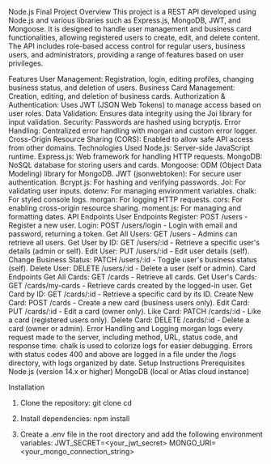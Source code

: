 Node.js Final Project
Overview
This project is a REST API developed using Node.js and various libraries such as Express.js, MongoDB, JWT, and Mongoose. It is designed to handle user management and business card functionalities, allowing registered users to create, edit, and delete content. The API includes role-based access control for regular users, business users, and administrators, providing a range of features based on user privileges.

Features
User Management: Registration, login, editing profiles, changing business status, and deletion of users.
Business Card Management: Creation, editing, and deletion of business cards.
Authorization & Authentication: Uses JWT (JSON Web Tokens) to manage access based on user roles.
Data Validation: Ensures data integrity using the Joi library for input validation.
Security: Passwords are hashed using bcryptjs.
Error Handling: Centralized error handling with morgan and custom error logger.
Cross-Origin Resource Sharing (CORS): Enabled to allow safe API access from other domains.
Technologies Used
Node.js: Server-side JavaScript runtime.
Express.js: Web framework for handling HTTP requests.
MongoDB: NoSQL database for storing users and cards.
Mongoose: ODM (Object Data Modeling) library for MongoDB.
JWT (jsonwebtoken): For secure user authentication.
Bcrypt.js: For hashing and verifying passwords.
Joi: For validating user inputs.
dotenv: For managing environment variables.
chalk: For styled console logs.
morgan: For logging HTTP requests.
cors: For enabling cross-origin resource sharing.
moment.js: For managing and formatting dates.
API Endpoints
User Endpoints
Register: POST /users - Register a new user.
Login: POST /users/login - Login with email and password, returning a token.
Get All Users: GET /users - Admins can retrieve all users.
Get User by ID: GET /users/:id - Retrieve a specific user's details (admin or self).
Edit User: PUT /users/:id - Edit user details (self).
Change Business Status: PATCH /users/:id - Toggle user's business status (self).
Delete User: DELETE /users/:id - Delete a user (self or admin).
Card Endpoints
Get All Cards: GET /cards - Retrieve all cards.
Get User's Cards: GET /cards/my-cards - Retrieve cards created by the logged-in user.
Get Card by ID: GET /cards/:id - Retrieve a specific card by its ID.
Create New Card: POST /cards - Create a new card (business users only).
Edit Card: PUT /cards/:id - Edit a card (owner only).
Like Card: PATCH /cards/:id - Like a card (registered users only).
Delete Card: DELETE /cards/:id - Delete a card (owner or admin).
Error Handling and Logging
morgan logs every request made to the server, including method, URL, status code, and response time.
chalk is used to colorize logs for easier debugging.
Errors with status codes 400 and above are logged in a file under the /logs directory, with logs organized by date.
Setup Instructions
Prerequisites
Node.js (version 14.x or higher)
MongoDB (local or Atlas cloud instance)

Installation
1. Clone the repository:
git clone <repository-url>
cd <repository-directory>

2. Install dependencies:
npm install

3. Create a .env file in the root directory and add the following environment variables:
JWT_SECRET=<your_jwt_secret>
MONGO_URI=<your_mongo_connection_string>
